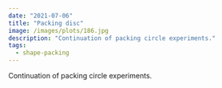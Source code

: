 ```yaml
---
date: "2021-07-06"
title: "Packing disc"
image: /images/plots/186.jpg
description: "Continuation of packing circle experiments."
tags:
  - shape-packing
---
```


Continuation of packing circle experiments.
